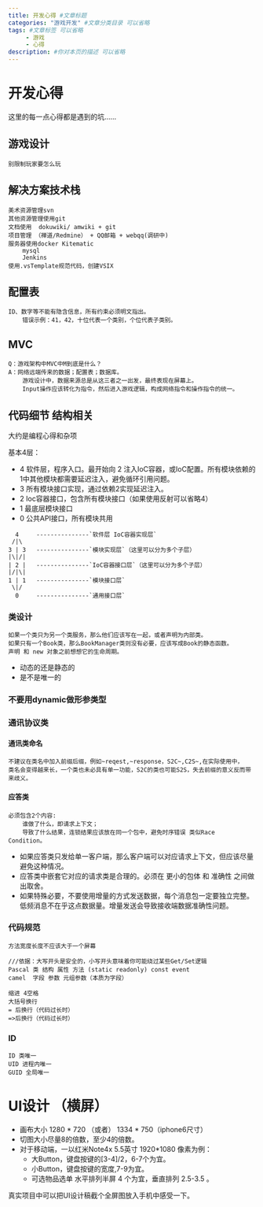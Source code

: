 ```yaml
---
title: 开发心得 #文章标题
categories: "游戏开发" #文章分类目录 可以省略
tags: #文章标签 可以省略
     - 游戏
     - 心得
description: #你对本页的描述 可以省略
---
```



# 开发心得

这里的每一点心得都是遇到的坑……

## 游戏设计
	别限制玩家要怎么玩

## 解决方案技术栈

	美术资源管理svn
	其他资源管理使用git
	文档使用  dokuwiki/ amwiki + git
	项目管理 （禅道/Redmine） + QQ邮箱 + webqq(调研中)
	服务器使用docker Kitematic
		mysql
		Jenkins
	使用.vsTemplate规范代码，创建VSIX



## 配置表

	ID、数字等不能有隐含信息，所有约束必须明文指出。
		错误示例：41，42，十位代表一个类别，个位代表子类别。

## MVC

	Q：游戏架构中MVC中M到底是什么？
	A：网络远端传来的数据；配置表；数据库。
		游戏设计中，数据来源总是从这三者之一出发，最终表现在屏幕上。
		Input操作应该转化为指令，然后进入游戏逻辑，构成网络指令和操作指令的统一。

## 代码细节 结构相关	

大约是编程心得和杂项

基本4层：  
- 4 软件层，程序入口。最开始向 2 注入IoC容器，或IoC配置。所有模块依赖的1中其他模块都需要延迟注入，避免循环引用问题。  
- 3 所有模块接口实现，通过依赖2实现延迟注入。  
- 2 Ioc容器接口，包含所有模块接口（如果使用反射可以省略4）  
- 1 最底层模块接口  
- 0 公共API接口，所有模块共用  
	
```
  4  	---------------`软件层 IoC容器实现层`
 /|\  
3 | 3 	---------------`模块实现层`（这里可以分为多个子层）
|\|/| 
| 2 |	---------------`IoC容器接口层`（这里可以分为多个子层）
|/|\|
1 | 1	---------------`模块接口层`
 \|/
  0 	---------------`通用接口层`
```

### 类设计

	如果一个类只为另一个类服务，那么他们应该写在一起，或者声明为内部类。
	如果只有一个Book类，那么BookManager类则没有必要，应该写成Book的静态函数。
	声明 和 new 对象之前想想它的生命周期。  

- 动态的还是静态的
- 是不是唯一的

### 不要用dynamic做形参类型
	
### 通讯协议类

#### 通讯类命名

	不建议在类名中加入前缀后缀，例如~reqest,~response，S2C~,C2S~,在实际使用中，
	类名会变得越来长，一个类也未必具有单一功能，S2C的类也可能S2S，失去前缀的意义反而带来歧义。

#### 应答类
	必须包含2个内容:
		谁做了什么，即请求上下文；
		导致了什么结果，连锁结果应该放在同一个包中，避免时序错误 类似Race Condition。
- 如果应答类只发给单一客户端，那么客户端可以对应请求上下文，但应该尽量避免这种情况。  
- 应答类中嵌套它对应的请求类是合理的。必须在 更小的包体 和 准确性 之间做出取舍。
- 如果特殊必要，不要使用增量的方式发送数据，每个消息包一定要独立完整。低频消息不在乎这点数据量。增量发送会导致接收端数据准确性问题。

### 代码规范

	方法宽度长度不应该大于一个屏幕
	
	///依据：大写开头是安全的，小写开头意味着你可能绕过某些Get/Set逻辑
	Pascal 类 结构 属性 方法 (static readonly) const event 
	camel  字段 参数 元组参数（本质为字段）

	缩进 4空格
	大括号换行
	= 后换行（代码过长时）
	=>后换行（代码过长时）

### ID
	ID 类唯一
	UID 进程内唯一
	GUID 全局唯一

# UI设计 （横屏）
- 画布大小 1280 * 720 （或者） 1334 * 750（iphone6尺寸）
- 切图大小尽量8的倍数，至少4的倍数。
- 对于移动端，一以红米Note4x 5.5英寸 1920*1080 像素为例：
  + 大Button，键盘按键的[3-4]/2，6-7个为宜。
  + 小Button，键盘按键的宽度,7-9为宜。
  + 可选物品选单 水平排列半屏 4 个为宜，垂直排列 2.5-3.5 。

真实项目中可以把UI设计稿截个全屏图放入手机中感受一下。